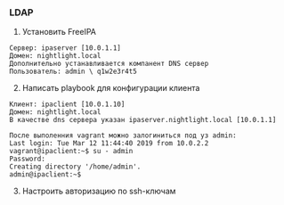 ### LDAP

1. Установить FreeIPA
```
Сервер: ipaserver [10.0.1.1]
Домен: nightlight.local
Дополнительно устанавливается компанент DNS сервер
Пользователь: admin \ q1w2e3r4t5
```
2. Написать playbook для конфигурации клиента

```
Клиент: ipaclient [10.0.1.10]
Домен: nightlight.local
В качестве dns сервера указан ipaserver.nightlight.local [10.0.1.1]

После выполенния vagrant можно залогиниться под уз admin:
Last login: Tue Mar 12 11:44:40 2019 from 10.0.2.2
vagrant@ipaclient:~$ su - admin
Password: 
Creating directory '/home/admin'.
admin@ipaclient:~$ 
```
3. Настроить авторизацию по ssh-ключам